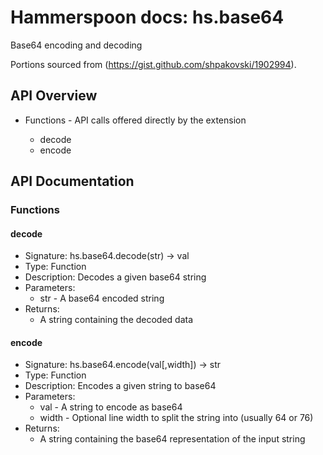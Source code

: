 # Hammerspoon docs: hs.base64

Base64 encoding and decoding

Portions sourced from (https://gist.github.com/shpakovski/1902994).

## API Overview
* Functions - API calls offered directly by the extension</li>
  * decode
  * encode

## API Documentation

### Functions

#### decode
  * Signature: hs.base64.decode(str) -> val
  * Type: Function
  * Description: Decodes a given base64 string
  * Parameters:
     * str - A base64 encoded string
  * Returns:
     * A string containing the decoded data

#### encode
  * Signature: hs.base64.encode(val[,width]) -> str
  * Type: Function
  * Description: Encodes a given string to base64
  * Parameters:
     * val - A string to encode as base64
     * width - Optional line width to split the string into (usually 64 or 76)
  * Returns:
     * A string containing the base64 representation of the input string
